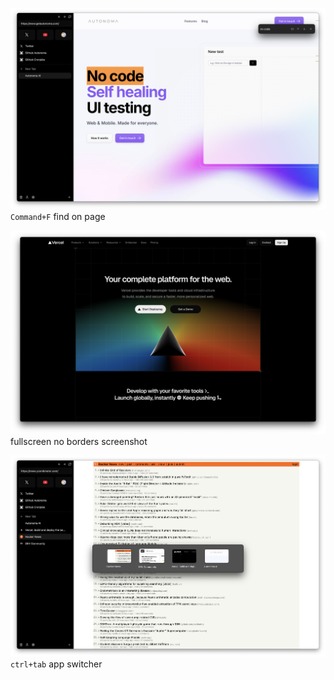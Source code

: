 ![find screenshot of dark browser](./find.png)
`Command+F` find on page

![fullscreen screenshot of dark browser](./full-screen.png)
fullscreen no borders screenshot

![control + tab app switcher screenshot of dark browser](./switch-tab.png)
`ctrl+tab` app switcher